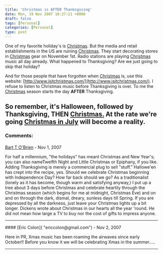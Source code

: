 ```yaml
---
title: 'Christmas is AFTER Thanksgiving'
date: Mon, 19 Nov 2007 16:27:21 +0000
draft: false
tags: [Personal]
categories: [Personal]
type: post
---
```


One of my favorite holiday's is [Christmas](http://en.wikipedia.org/wiki/Christmas). But the media and retail establishments in the US are ruining [Christmas](http://en.wikipedia.org/wiki/Christmas). They start decorating stores in [Christmas](http://en.wikipedia.org/wiki/Christmas) gear on November 1st. Radio stations are playing [Christmas](http://en.wikipedia.org/wiki/Christmas) music all day already. What happened to Thanksgiving? Are we just going to skip that holiday?

And for those people that have forgotten when [Christmas](http://en.wikipedia.org/wiki/Christmas) is, use this website: [http://www.isitchristmas.com/](http://www.isitchristmas.com/). I refuse to listen to Christmas music before Thanksgiving is over. To me the [Christmas](http://en.wikipedia.org/wiki/Christmas) season starts the day **AFTER** Thanksgiving.

So remember, it's Halloween, followed by Thanksgiving, **THEN** [Christmas.](http://en.wikipedia.org/wiki/Christmas) At the rate we're going [Christmas in July](http://en.wikipedia.org/wiki/Christmas_in_July) will become a reality.
---
### Comments:
####
[Bart T O'Brien]( "obrienbart@gmail.com") - <time datetime="2007-11-26 17:56:44">Nov 1, 2007</time>

For half a millennium, "the holidays" has meant Christmas and New Year's; you can also nameTwelfth Night and Little Christmas or Epiphany, if you like. Adding Thanksgiving is merely a commercial plug to sell "stuff." Hallowe'en has crept into the recipe, yes. Should we celebrate Christmas beginning with Independence Day? How far back should we go? As a traditionalist (lonely as it has become, though warm and satisfying anyway,) I put up a tree about 3 days before Christmas and celebrate heartily through the Christmas season (which begins for me at midnight, Christmas Eve) and on and on through the dark, dismal, dreary, sunless days till Spring. If you are depressed by all the darkness, just leave your Christmas lights up a bit longer. Dickens wrote about Christmas in our hearts all the year 'round. He did not mean how large a TV to buy nor the cost of gifts to impress anyone.
<hr />
####
[Eric Colon]( "ericcolon@gmail.com") - <time datetime="2007-11-20 13:11:59">Nov 2, 2007</time>

Here in PR, Xmas music has been roaming the airwaves since early October!! Before you know it we will be celebrating Xmas in the summer.....
<hr />

